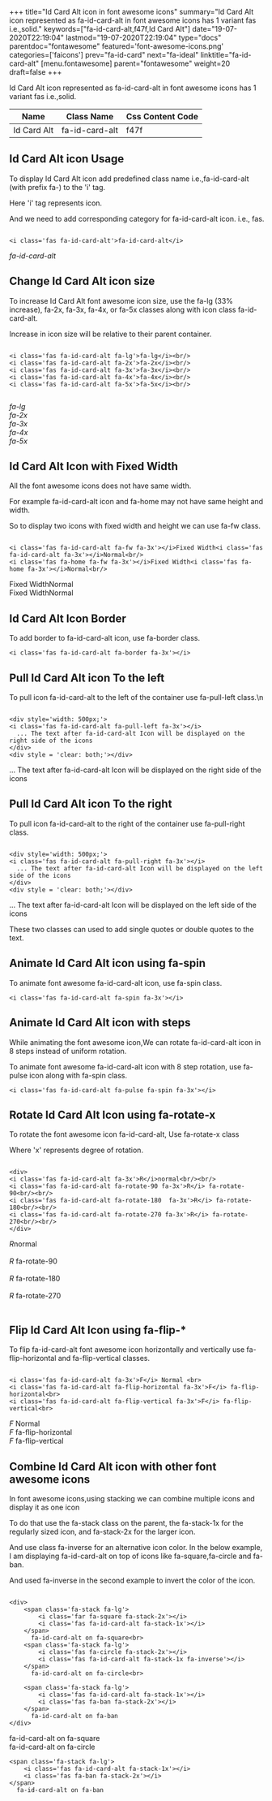 +++
title="Id Card Alt icon in font awesome icons"
summary="Id Card Alt icon represented as fa-id-card-alt in font awesome icons has 1 variant fas i.e.,solid."
keywords=["fa-id-card-alt,f47f,Id Card Alt"]
date="19-07-2020T22:19:04"
lastmod="19-07-2020T22:19:04"
type="docs"
parentdoc="fontawesome"
featured='font-awesome-icons.png'
categories=['faicons']
prev="fa-id-card"
next="fa-ideal"
linktitle="fa-id-card-alt"
[menu.fontawesome]
parent="fontawesome"
weight=20
draft=false
+++


Id Card Alt icon represented as fa-id-card-alt in font awesome icons has 1 variant fas i.e.,solid.

<div class='table-responsive'><table class='table'><thead><tr><th>Name</th><th>Class Name</th><th>Css Content Code</th></tr></thead><tbody><tr><td>Id Card Alt</td><td>fa-id-card-alt</td><td>f47f</td></tr></tbody></table></div>



## Id Card Alt icon Usage

To display Id Card Alt icon add predefined class name i.e.,fa-id-card-alt (with prefix fa-) to the 'i' tag.

Here 'i' tag represents icon.

And we need to add corresponding category for fa-id-card-alt icon. i.e., fas.


```

<i class='fas fa-id-card-alt'>fa-id-card-alt</i>
```

<i class='fas fa-id-card-alt'>fa-id-card-alt</i>




## Change Id Card Alt icon size
To increase Id Card Alt font awesome icon size, use the fa-lg (33% increase), fa-2x, fa-3x, fa-4x, or fa-5x classes along with icon class fa-id-card-alt.

Increase in icon size will be relative to their parent container. 

```

<i class='fas fa-id-card-alt fa-lg'>fa-lg</i><br/>
<i class='fas fa-id-card-alt fa-2x'>fa-2x</i><br/>
<i class='fas fa-id-card-alt fa-3x'>fa-3x</i><br/>
<i class='fas fa-id-card-alt fa-4x'>fa-4x</i><br/>
<i class='fas fa-id-card-alt fa-5x'>fa-5x</i><br/>
            
```

<i class='fas fa-id-card-alt fa-lg'>fa-lg</i><br/>
<i class='fas fa-id-card-alt fa-2x'>fa-2x</i><br/>
<i class='fas fa-id-card-alt fa-3x'>fa-3x</i><br/>
<i class='fas fa-id-card-alt fa-4x'>fa-4x</i><br/>
<i class='fas fa-id-card-alt fa-5x'>fa-5x</i><br/>
            



## Id Card Alt Icon with Fixed Width 

All the font awesome icons does not have same width.

For example fa-id-card-alt icon and fa-home may not have same height and width.

So to display two icons with fixed width and height we can use fa-fw class.


```

<i class='fas fa-id-card-alt fa-fw fa-3x'></i>Fixed Width<i class='fas fa-id-card-alt fa-3x'></i>Normal<br/>
<i class='fas fa-home fa-fw fa-3x'></i>Fixed Width<i class='fas fa-home fa-3x'></i>Normal<br/>
```

<i class='fas fa-id-card-alt fa-fw fa-3x'></i>Fixed Width<i class='fas fa-id-card-alt fa-3x'></i>Normal<br/>
<i class='fas fa-home fa-fw fa-3x'></i>Fixed Width<i class='fas fa-home fa-3x'></i>Normal<br/>



## Id Card Alt Icon Border 

To add border to fa-id-card-alt icon, use fa-border class.


```
<i class='fas fa-id-card-alt fa-border fa-3x'></i>

```
<i class='fas fa-id-card-alt fa-border fa-3x'></i>





## Pull Id Card Alt icon To the left

To pull icon fa-id-card-alt to the left of the container use fa-pull-left class.\n

```

<div style='width: 500px;'>
<i class='fas fa-id-card-alt fa-pull-left fa-3x'></i>
  ... The text after fa-id-card-alt Icon will be displayed on the right side of the icons
</div>
<div style = 'clear: both;'></div>
```

<div style='width: 500px;'>
<i class='fas fa-id-card-alt fa-pull-left fa-3x'></i>
  ... The text after fa-id-card-alt Icon will be displayed on the right side of the icons
</div>
<div style = 'clear: both;'></div>




## Pull Id Card Alt icon To the right
To pull icon fa-id-card-alt to the right of the container use fa-pull-right class.

```

<div style='width: 500px;'>
<i class='fas fa-id-card-alt fa-pull-right fa-3x'></i>
  ... The text after fa-id-card-alt Icon will be displayed on the left side of the icons
</div>
<div style = 'clear: both;'></div>
```

<div style='width: 500px;'>
<i class='fas fa-id-card-alt fa-pull-right fa-3x'></i>
  ... The text after fa-id-card-alt Icon will be displayed on the left side of the icons
</div>
<div style = 'clear: both;'></div>

These two classes can used to add single quotes or double quotes to the text.


## Animate Id Card Alt icon using fa-spin
To animate font awesome fa-id-card-alt icon, use fa-spin class.

```
<i class='fas fa-id-card-alt fa-spin fa-3x'></i>
```
<i class='fas fa-id-card-alt fa-spin fa-3x'></i>




## Animate Id Card Alt icon with steps
While animating the font awesome icon,We can rotate fa-id-card-alt icon in 8 steps instead of uniform rotation.

To animate font awesome fa-id-card-alt icon with 8 step rotation, use fa-pulse icon along with fa-spin class.


```
<i class='fas fa-id-card-alt fa-pulse fa-spin fa-3x'></i>

```
<i class='fas fa-id-card-alt fa-pulse fa-spin fa-3x'></i>





## Rotate Id Card Alt Icon using fa-rotate-x
To rotate the font awesome icon fa-id-card-alt, Use fa-rotate-x class

Where 'x' represents degree of rotation.


```

<div>
<i class='fas fa-id-card-alt fa-3x'>R</i>normal<br/><br/>
<i class='fas fa-id-card-alt fa-rotate-90 fa-3x'>R</i> fa-rotate-90<br/><br/> 
<i class='fas fa-id-card-alt fa-rotate-180  fa-3x'>R</i> fa-rotate-180<br/><br/> 
<i class='fas fa-id-card-alt fa-rotate-270 fa-3x'>R</i> fa-rotate-270<br/><br/>
</div>
```

<div>
<i class='fas fa-id-card-alt fa-3x'>R</i>normal<br/><br/>
<i class='fas fa-id-card-alt fa-rotate-90 fa-3x'>R</i> fa-rotate-90<br/><br/> 
<i class='fas fa-id-card-alt fa-rotate-180  fa-3x'>R</i> fa-rotate-180<br/><br/> 
<i class='fas fa-id-card-alt fa-rotate-270 fa-3x'>R</i> fa-rotate-270<br/><br/>
</div>




## Flip Id Card Alt Icon using fa-flip-*
To flip fa-id-card-alt font awesome icon horizontally and vertically use fa-flip-horizontal and fa-flip-vertical classes. 

```

<i class='fas fa-id-card-alt fa-3x'>F</i> Normal <br>
<i class='fas fa-id-card-alt fa-flip-horizontal fa-3x'>F</i> fa-flip-horizontal<br>
<i class='fas fa-id-card-alt fa-flip-vertical fa-3x'>F</i> fa-flip-vertical<br>
```

<i class='fas fa-id-card-alt fa-3x'>F</i> Normal <br>
<i class='fas fa-id-card-alt fa-flip-horizontal fa-3x'>F</i> fa-flip-horizontal<br>
<i class='fas fa-id-card-alt fa-flip-vertical fa-3x'>F</i> fa-flip-vertical<br>




## Combine Id Card Alt icon with other font awesome icons
In font awesome icons,using stacking we can combine multiple icons and display it as one icon 

To do that use the fa-stack class on the parent, the fa-stack-1x for the regularly sized icon, and fa-stack-2x for the larger icon.

And use class fa-inverse for an alternative icon color. 
In the below example, I am displaying fa-id-card-alt on top of icons like fa-square,fa-circle and fa-ban.

And used fa-inverse in the second example to invert the color of the icon.

```

<div>
    <span class='fa-stack fa-lg'>
        <i class='far fa-square fa-stack-2x'></i>
        <i class='fas fa-id-card-alt fa-stack-1x'></i>
    </span>
      fa-id-card-alt on fa-square<br>
    <span class='fa-stack fa-lg'>
        <i class='fas fa-circle fa-stack-2x'></i>
        <i class='fas fa-id-card-alt fa-stack-1x fa-inverse'></i>
    </span>
      fa-id-card-alt on fa-circle<br>

    <span class='fa-stack fa-lg'>
        <i class='fas fa-id-card-alt fa-stack-1x'></i>
        <i class='fas fa-ban fa-stack-2x'></i>
    </span>
      fa-id-card-alt on fa-ban
</div>
```

<div>
    <span class='fa-stack fa-lg'>
        <i class='far fa-square fa-stack-2x'></i>
        <i class='fas fa-id-card-alt fa-stack-1x'></i>
    </span>
      fa-id-card-alt on fa-square<br>
    <span class='fa-stack fa-lg'>
        <i class='fas fa-circle fa-stack-2x'></i>
        <i class='fas fa-id-card-alt fa-stack-1x fa-inverse'></i>
    </span>
      fa-id-card-alt on fa-circle<br>

    <span class='fa-stack fa-lg'>
        <i class='fas fa-id-card-alt fa-stack-1x'></i>
        <i class='fas fa-ban fa-stack-2x'></i>
    </span>
      fa-id-card-alt on fa-ban
</div>






